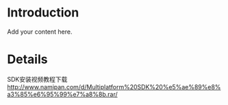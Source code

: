 # Introduction #

Add your content here.

# Details #

SDK安装视频教程下载
http://www.namipan.com/d/Multiplatform%20SDK%20%e5%ae%89%e8%a3%85%e6%95%99%e7%a8%8b.rar/